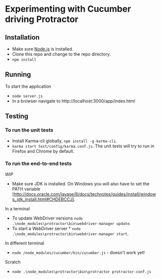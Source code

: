 # Experimenting with Cucumber driving Protractor

## Installation

* Make sure [Node.js](http://nodejs.org/) is installed.
* Clone this repo and change to the repo directory.
* `npm install`

## Running

To start the application
* `node server.js`
* In a browser navigate to http://localhost:3000/app/index.html

## Testing

### To run the unit tests

* Install Karma-cli globally, `npm install -g karma-cli`.
* `karma start test/config/karma.conf.js`. The unit tests will try to run in Firefox and Chrome by default.

### To run the end-to-end tests

*WIP*

* Make sure JDK is installed. On Windows you will also have to set the PATH variable [http://docs.oracle.com/javase/8/docs/technotes/guides/install/windows_jdk_install.html#CHDEBCCJ].

In a terminal 
* To update WebDriver versions `node .\node_modules\protractor\bin\webdriver-manager update`.
* To start a WebDriver server * `node .\node_modules\protractor\bin\webdriver-manager start`.

In  different terminal
* `node /node_modules/cucumber/bin/cucumber.js` - doesn't work yet!

Scratch
* `node .\node_modules\protractor\bin\protractor protractor-conf.js`
